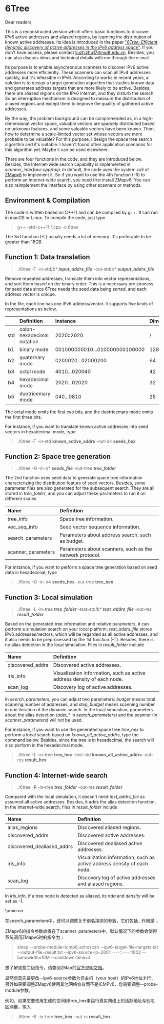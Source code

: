 6Tree
=====

Dear readers,

This is a reconstructed version which offers basic functions to discover IPv6 active addresses and aliased regions, by learning the distribution of known active addresses. Its idea is introduced in the paper ["*6Tree: Efficient dynamic discovery of active addresses in the IPv6 address space*"](https://www.sciencedirect.com/science/article/abs/pii/S1389128618312003). If you don't have access, please contact liuzhizhu17@nudt.edu.cn. Besides, you can also discuss ideas and technical details with me through the e-mail.

Its purpose is to enable asynchronous scanners to discover IPv6 active addresses more efficiently. These scanners can scan all IPv4 addresses quickly, but it's infeasible in IPv6. According to works in recent years, a solution is to design a target generation algorithm that studies known data and generates address targets that are more likely to be active. Besides, there are aliased regions on the IPv6 Internet, and they disturb the search. So an interruption mechanism is designed to measure the distribution of aliased regions and except them to improve the quality of gathered active addresses. 

By the way, the problem background can be comprehended as, in a high-dimensional vector space, valuable vectors are sparsely distributed based on unknown features, and some valuable vectors have been known. Then, how to determine a scale-limited vector set whose vectors are more probable to be valuable? For this purpose, I design the space tree search algorithm and it's suitable. I haven't found other application scenarios for this algorithm yet. Maybe it can be used elsewhere.

There are four functions in the code, and they are introduced below. Besides, the Internet-wide search capability is implemented in *scanner_interface.cpp/hpp*. In default, the code uses the system call of  [ZMapv6](https://github.com/tumi8/zmap) to implement it. So if you want to use the 4th function (-R) to perform an Internet-wide search, you need first install ZMapv6. You can also reimplement the interface by using other scanners or methods. 

Environment & Compilation
-------------------------

The code is written based on C++11 and can be compiled by g++. It can run in macOS or Linux. To compile the code, just type

> g++ -std=c++11 *.cpp -o 6tree

The 3rd function (-L) usually needs a lot of memory. It's preferable to be greater than 16GB.

Function 1: Data translation
----------------------------

> ./6tree -T -in-std/b* ***input_addrs_file*** -out-std/b* ***output_addrs_file***

Remove repeated addresses, translate them into vector representations, and sort them based on the binary order. This is a necessary pre-process for seed data since 6Tree needs the seed data being sorted, and each address vector is unique.

In the file, each line has one IPv6 address/vector. It supports five kinds of representations as below,

&nbsp; | Definition | Instance | Dimensionality
:-: | :- | :- | :-
std | colon-hexadecimal notation | 2020::2020 | /
b1 | binary mode | 001000000010...010000000100000 | 128
b2 | quaternary mode | 0200020...02000200 | 64
b3 | octal mode | 4010...020040 | 42
b4 | hexadecimal mode | 2020...02020 | 32
b5 | duotricemary mode | 040...0810 | 25

The octal mode omits the first two bits, and the duotricemary mode omits the first three bits.

For instance, if you want to translate known active addresses into seed vectors in hexadecimal mode, type

> ./6tree -T -in-std **known_active_addrs** -out-b4 **seeds_hex**

Function 2: Space tree generation
---------------------------------

> ./6tree -G -in-b* ***seeds_file*** -out-tree ***tree_folder***

The 2nd function uses seed data to generate space tree information characterizing the distribution feature of seed vectors. Besides, some parameter files are also generated for the subsequent search. They are all stored in *tree_folder*, and you can adjust these parameters to run it on different scales.

Name | Definition
:- | :-
tree_info | Space tree information.
vec_seq_info | Seed vector sequence information.
search_parameters | Parameters about address search, such as budget.
scanner_parameters | Parameters about scanners, such as the network protocol.

For instance, if you want to perform a space tree generation based on seed data in hexadecimal, type

> ./6tree -G -in-b4 **seeds_hex** -out-tree **tree_hex** 

Function 3: Local simulation
----------------------------

> ./6tree -L -in-tree ***tree_folder*** -test-std/b* ***test_addrs_file*** -out-res ***result_folder***

Based on the generated tree information and relative parameters, it can perform a simulation search on your local platform. *test_addrs_file* stores IPv6 addresses/vectors, which will be regarded as all active addresses, and it also needs to be preprocessed by the 1st function (-T). Besides, there is no alias detection in the local simulation. Files in *result_folder* include

Name | Definition
:- | :-
discovered_addrs | Discovered active addresses.
iris_info | Visualization information, such as active address density of each node.
scan_log | Discovery log of active addresses.

In *search_parameters*, you can adjust two parameters: *budget* means total scanning number of addresses, and *step_budget* means scanning number in one iteration of the dynamic search. In the local simulation, parameters about the alias detection (*adet_\** in *search_parameters*) and the scanner (in *scanner_parameters*) will not be used.

For instance, if you want to use the generated space tree *tree_hex* to perform a local search based on *known_all_active_addrs*, type the command below. Besides, since the tree is in hexadecimal, the search will also perform in the hexadecimal mode. 

> ./6tree -L -in-tree **tree_hex** -test-std **known_all_active_addrs** -out-res **result_hex**

Function 4: Internet-wide search
--------------------------------

> ./6tree -R -in-tree ***tree_folder*** -out-res ***result_folder***

Compared with the local simulation, it doesn't need *test_addrs_file* as assumed all active addresses. Besides, it adds the alias detection function. In the Internet-wide search, files in *result_folder* include

Name | Definition
:- | :-
alias_regions | Discovered aliased regions.
discovered_addrs | Discovered active addresses.
discovered_dealiased_addrs | Discovered dealiased active addresses.
iris_info | Visualization information, such as active address density of each node.
scan_log | Discovery log of active addresses and aliased regions.

In *iris_info*, if a tree node is detected as aliased, its *nda* and *density* will be set as -1.

\omicron

在search_parameters中，还可以调整关于别名探测的参数，它们包括...作用是...

ZMapv6的指令参数放置在了scanner_parameters中，默认情况下的参数会使得系统调用ZMapv6时的指令为：

> zmap --probe-module=icmp6_echoscan --ipv6-target-file=targets.txt --output-file=result.txt --ipv6-source-ip=2001:----::----:1002 --bandwidth=10M --cooldown-time=4

想了解这些二级指令，请查阅ZMap的[官方说明文档](https://github.com/zmap/zmap/wiki)。

显然您首先要更改--ipv6-source参数为您主机（your host）的IPv6地址才行，另外如果要调整ZMapv6使用其他网络协议而不是ICMPv6，您需要调整--probe-module参数。

例如，如果您要使用生成的空间树tree_hex来运行真实网络上的活跃地址与别名区测量，输入

> ./6tree -R -in-tree **tree_hex** -out-rs **result_hex**
